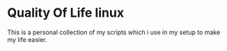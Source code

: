 # Quality Of Life linux

This is a personal collection of my scripts which i use in my setup to make my life easier.


